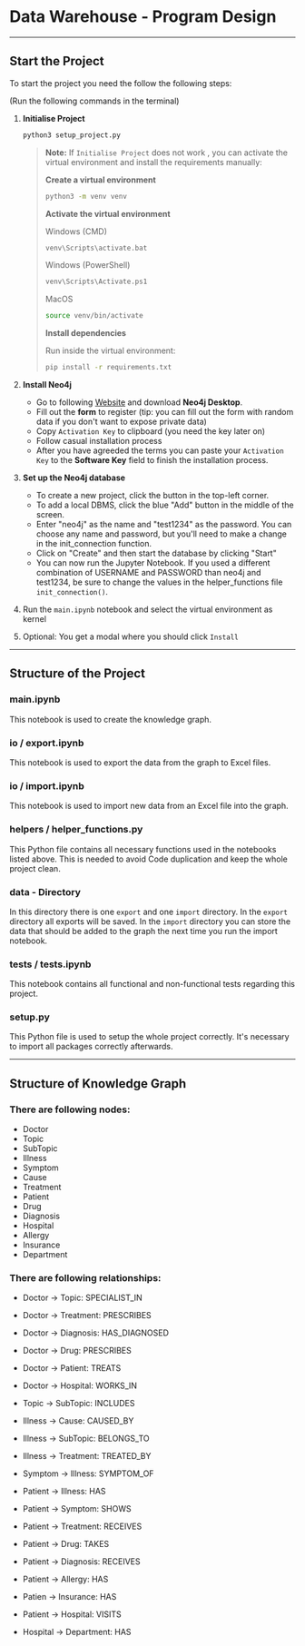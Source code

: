 # Data Warehouse - Program Design

---

## Start the Project

To start the project you need the follow the following steps:

(Run the following commands in the terminal)

1. **Initialise Project**

   ```bash
   python3 setup_project.py
   ```

   > **Note:** If `Initialise Project` does not work , you can activate the virtual environment and install the requirements manually:
   >
   >
   > **Create a virtual environment**
   >   ```bash
   >   python3 -m venv venv
   >    ```
   > **Activate the virtual environment**
   > 
   > Windows (CMD)
   >  ```bash
   > venv\Scripts\activate.bat
   > ```
   > Windows (PowerShell)
   > ```bash
   > venv\Scripts\Activate.ps1
   > ```
   > MacOS
   >   ```bash
   >   source venv/bin/activate
   > ```
   > 
   > **Install dependencies**
   > 
   > Run inside the virtual environment:
   >   ```bash
   >   pip install -r requirements.txt
   >   ```


2. **Install Neo4j**
    - Go to following [Website](https://neo4j.com/download/) and download **Neo4j Desktop**.
    - Fill out the **form** to register (tip: you can fill out the form with random data if you don't want to
      expose private data)
    - Copy `Activation Key` to clipboard (you need the key later on)
    - Follow casual installation process
    - After you have agreeded the terms you can paste your `Activation Key` to the **Software Key** field
      to finish the installation process.

3. **Set up the Neo4j database**
    - To create a new project, click the button in the top-left corner.
    - To add a local DBMS, click the blue "Add" button in the middle of the screen.
    - Enter "neo4j" as the name and "test1234" as the password. You can choose any name and password,
      but you'll need to make a change in the init_connection function.
    - Click on "Create" and then start the database by clicking "Start"
    - You can now run the Jupyter Notebook. If you used a different combination
      of USERNAME and PASSWORD than neo4j and test1234, be sure to change the values in the helper_functions file
      `init_connection()`.

4. Run the `main.ipynb` notebook and select the virtual environment as kernel
5. Optional: You get a modal where you should click `Install`

---

## Structure of the Project

### main.ipynb

This notebook is used to create the knowledge graph.

### io / export.ipynb

This notebook is used to export the data from the graph to Excel files.

### io / import.ipynb

This notebook is used to import new data from an Excel file into the graph.

### helpers / helper_functions.py

This Python file contains all necessary functions used in the notebooks listed above.
This is needed to avoid Code duplication and keep the whole project clean.

### data - Directory

In this directory there is one `export` and one `import` directory. In the `export` directory all exports will be
saved. In the `import` directory you can store the data that should be added to the graph the next time you run
the import notebook.

### tests / tests.ipynb

This notebook contains all functional and non-functional tests regarding this project.

### setup.py

This Python file is used to setup the whole project correctly. It's necessary to import all packages
correctly afterwards.

---

## Structure of Knowledge Graph

### There are following nodes:

- Doctor
- Topic
- SubTopic
- Illness
- Symptom
- Cause
- Treatment
- Patient
- Drug
- Diagnosis
- Hospital
- Allergy
- Insurance
- Department

### There are following relationships:

- Doctor -> Topic: SPECIALIST_IN
- Doctor -> Treatment: PRESCRIBES
- Doctor -> Diagnosis: HAS_DIAGNOSED
- Doctor -> Drug: PRESCRIBES
- Doctor -> Patient: TREATS
- Doctor -> Hospital: WORKS_IN

- Topic -> SubTopic: INCLUDES

- Illness -> Cause: CAUSED_BY
- Illness -> SubTopic: BELONGS_TO
- Illness -> Treatment: TREATED_BY

- Symptom -> Illness: SYMPTOM_OF

- Patient -> Illness: HAS
- Patient -> Symptom: SHOWS
- Patient -> Treatment: RECEIVES
- Patient -> Drug: TAKES
- Patient -> Diagnosis: RECEIVES
- Patient -> Allergy: HAS
- Patien -> Insurance: HAS
- Patient -> Hospital: VISITS

- Hospital -> Department: HAS
